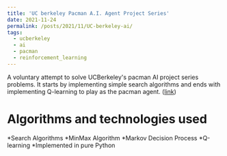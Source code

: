 ```yaml
---
title: 'UC berkeley Pacman A.I. Agent Project Series'
date: 2021-11-24
permalink: /posts/2021/11/UC-berkeley-ai/
tags:
  - ucberkeley
  - ai
  - pacman
  - reinforcement_learning
---
```


A voluntary attempt to solve UCBerkeley's pacman AI project series problems. It starts by implementing simple search algorithms and ends with implementing Q-learning to play as the pacman agent. ([link](https://github.com/vahidrn98/uc-berkley-ai))

Algorithms and technologies used
======

*Search Algorithms
*MinMax Algorithm
*Markov Decision Process
*Q-learning
*Implemented in pure Python

